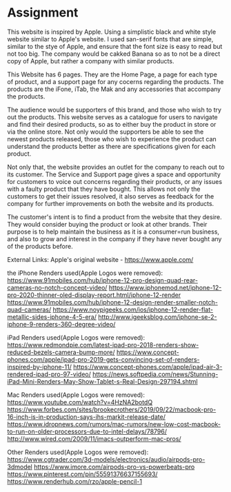 # Assignment
This website is inspired by Apple. Using a simplistic black and white style website similar to Apple's website. I used san-serif fonts that are simple, similar to the stye of Apple, and ensure that the font size is easy to read but not too big. The company would be cakked Banana so as to not be a direct copy of Apple, but rather a company with similar products.

This Website has 6 pages. They are the Home Page, a page for each type of product, and a support page for any cocerns regarding the products. The products are the iFone, iTab, the Mak and any accessories that accompany the products.

The audience would be supporters of this brand, and those who wish to try out the products. This website serves as a catalogue for users to navigate and find their desired products, so as to either buy the product in store or via the online store. Not only would the supporters be able to see the newest products released, those who wish to experience the product can understand the products better as there are specifications given for each product.

Not only that, the website provides an outlet for the company to reach out to its customer. The Service and Support page gives a space and opportunity for customers to voice out concerns regarding their products, or any issues with a faulty product that they have bought. This allows not only the customers to get their issues resolved, it also serves as feedback for the company for further improvements on both the website and its products.

The customer's intent is to find a product from the website that they desire. They would consider buying the product or look at other brands. Their purpose is to help maintain the business as it is a consumer=run business, and also to grow and interest in the company if they have never bought any of the products before.

External Links:
Apple's original website - https://www.apple.com/

the iPhone Renders used(Apple Logos were removed):
https://www.91mobiles.com/hub/iphone-12-pro-design-quad-rear-cameras-no-notch-concept-video/
https://www.iphonemod.net/iphone-12-pro-2020-thinner-oled-display-report.html/iphone-12-render
https://www.91mobiles.com/hub/iphone-12-design-render-smaller-notch-quad-cameras/
https://www.noypigeeks.com/ios/iphone-12-render-flat-metallic-sides-iphone-4-5-era/
http://www.igeeksblog.com/iphone-se-2-iphone-9-renders-360-degree-video/

iPad Renders used(Apple Logos were removed):
https://www.redmondpie.com/latest-ipad-pro-2018-renders-show-reduced-bezels-camera-bump-more/
https://www.concept-phones.com/apple/ipad-pro-2019-gets-convincing-set-of-renders-inspired-by-iphone-11/
https://www.concept-phones.com/apple/ipad-air-3-rendered-ipad-pro-97-video/
https://news.softpedia.com/news/Stunning-iPad-Mini-Renders-May-Show-Tablet-s-Real-Design-297194.shtml

Mac Renders used(Apple Logos were removed):
https://www.youtube.com/watch?v=4HzNA2botdQ
https://www.forbes.com/sites/brookecrothers/2019/09/22/macbook-pro-16-inch-is-in-production-says-ihs-markit-release-date/
https://www.idropnews.com/rumors/mac-rumors/new-low-cost-macbook-to-run-on-older-processors-due-to-intel-delays/78796/
http://www.wired.com/2009/11/imacs-outperform-mac-pros/

Other Renders used(Apple Logos were removed):
https://www.cgtrader.com/3d-models/electronics/audio/airpods-pro-3dmodel
https://www.imore.com/airpods-pro-vs-powerbeats-pro
https://www.pinterest.com/pin/55591376637155693/
https://www.renderhub.com/rzo/apple-pencil-1